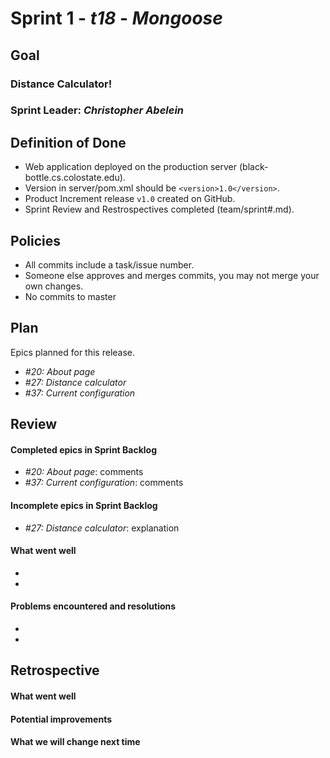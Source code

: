 # Sprint 1 - *t18* - *Mongoose*

## Goal

### Distance Calculator!
### Sprint Leader: *Christopher Abelein*

## Definition of Done

* Web application deployed on the production server (black-bottle.cs.colostate.edu).
* Version in server/pom.xml should be `<version>1.0</version>`.
* Product Increment release `v1.0` created on GitHub.
* Sprint Review and Restrospectives completed (team/sprint#.md).

## Policies

* All commits include a task/issue number.
* Someone else approves and merges commits, you may not merge your own changes.
* No commits to master

## Plan

Epics planned for this release.

* *#20: About page*
* *#27: Distance calculator*
* *#37: Current configuration*


## Review

#### Completed epics in Sprint Backlog 
* *#20: About page*:  comments
* *#37: Current configuration*: comments

#### Incomplete epics in Sprint Backlog 
* *#27: Distance calculator*: explanation

#### What went well
* 
*

#### Problems encountered and resolutions
* 
*

## Retrospective

#### What went well

#### Potential improvements

#### What we will change next time